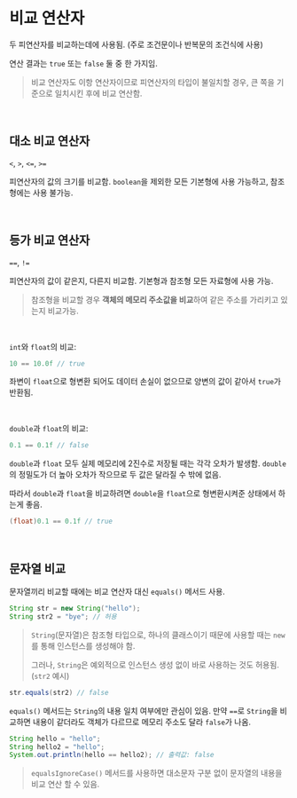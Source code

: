 # 비교 연산자

두 피연산자를 비교하는데에 사용됨. (주로 조건문이나 반복문의 조건식에 사용)

연산 결과는 `true` 또는 `false` 둘 중 한 가지임.

> 비교 연산자도 이항 연산자이므로 피연산자의 타입이 불일치할 경우, 큰 쪽을 기준으로 일치시킨 후에 비교 연산함.

&nbsp;

## 대소 비교 연산자

`<`, `>`, `<=`, `>=`

피연산자의 값의 크기를 비교함. `boolean`을 제외한 모든 기본형에 사용 가능하고, 참조형에는 사용 불가능.

&nbsp;

## 등가 비교 연산자

`==`, `!=`

피연산자의 값이 같은지, 다른지 비교함. 기본형과 참조형 모든 자료형에 사용 가능.

> 참조형을 비교할 경우 **객체의 메모리 주소값을 비교**하여 같은 주소를 가리키고 있는지 비교가능.

&nbsp;

`int`와 `float`의 비교:

```java
10 == 10.0f // true
```

좌변이 `float`으로 형변환 되어도 데이터 손실이 없으므로 양변의 값이 같아서 `true`가 반환됨.

&nbsp;

`double`과 `float`의 비교:

```java
0.1 == 0.1f // false
```

`double`과 `float` 모두 실제 메모리에 2진수로 저장될 때는 각각 오차가 발생함. `double`의 정밀도가 더 높아 오차가 작으므로 두 값은 달라질 수 밖에 없음.

따라서 `double`과 `float`을 비교하려면 `double`을 `float`으로 형변환시켜준 상태에서 하는게 좋음.

```java
(float)0.1 == 0.1f // true
```

&nbsp;

## 문자열 비교

문자열끼리 비교할 때에는 비교 연산자 대신 `equals()` 메서드 사용.

```java
String str = new String("hello");
String str2 = "bye"; // 허용
```

> `String`(문자열)은 참조형 타입으로, 하나의 클래스이기 때문에 사용할 때는 `new`를 통해 인스턴스를 생성해야 함.
>
> 그러나, `String`은 예외적으로 인스턴스 생성 없이 바로 사용하는 것도 허용됨. (`str2` 예시)

```java
str.equals(str2) // false
```

`equals()` 메서드는 `String`의 내용 일치 여부에만 관심이 있음. 만약 `==`로 `String`을 비교하면 내용이 같더라도 객체가 다르므로 메모리 주소도 달라 `false`가 나옴.

```java
String hello = "hello";
String hello2 = "hello";
System.out.println(hello == hello2); // 출력값: false
```

> `equalsIgnoreCase()` 메서드를 사용하면 대소문자 구분 없이 문자열의 내용을 비교 연산 할 수 있음.
